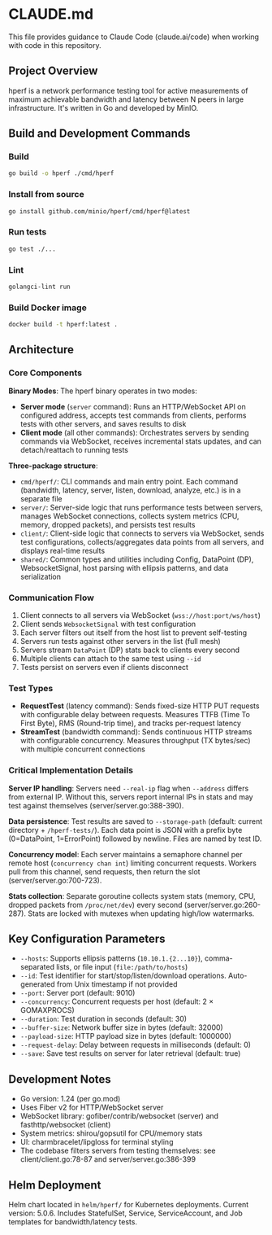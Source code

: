 # CLAUDE.md

This file provides guidance to Claude Code (claude.ai/code) when working with code in this repository.

## Project Overview

hperf is a network performance testing tool for active measurements of maximum achievable bandwidth and latency between N peers in large infrastructure. It's written in Go and developed by MinIO.

## Build and Development Commands

### Build
```bash
go build -o hperf ./cmd/hperf
```

### Install from source
```bash
go install github.com/minio/hperf/cmd/hperf@latest
```

### Run tests
```bash
go test ./...
```

### Lint
```bash
golangci-lint run
```

### Build Docker image
```bash
docker build -t hperf:latest .
```

## Architecture

### Core Components

**Binary Modes**: The hperf binary operates in two modes:
- **Server mode** (`server` command): Runs an HTTP/WebSocket API on configured address, accepts test commands from clients, performs tests with other servers, and saves results to disk
- **Client mode** (all other commands): Orchestrates servers by sending commands via WebSocket, receives incremental stats updates, and can detach/reattach to running tests

**Three-package structure**:
- `cmd/hperf/`: CLI commands and main entry point. Each command (bandwidth, latency, server, listen, download, analyze, etc.) is in a separate file
- `server/`: Server-side logic that runs performance tests between servers, manages WebSocket connections, collects system metrics (CPU, memory, dropped packets), and persists test results
- `client/`: Client-side logic that connects to servers via WebSocket, sends test configurations, collects/aggregates data points from all servers, and displays real-time results
- `shared/`: Common types and utilities including Config, DataPoint (DP), WebsocketSignal, host parsing with ellipsis patterns, and data serialization

### Communication Flow

1. Client connects to all servers via WebSocket (`wss://host:port/ws/host`)
2. Client sends `WebsocketSignal` with test configuration
3. Each server filters out itself from the host list to prevent self-testing
4. Servers run tests against other servers in the list (full mesh)
5. Servers stream `DataPoint` (DP) stats back to clients every second
6. Multiple clients can attach to the same test using `--id`
7. Tests persist on servers even if clients disconnect

### Test Types

- **RequestTest** (latency command): Sends fixed-size HTTP PUT requests with configurable delay between requests. Measures TTFB (Time To First Byte), RMS (Round-trip time), and tracks per-request latency
- **StreamTest** (bandwidth command): Sends continuous HTTP streams with configurable concurrency. Measures throughput (TX bytes/sec) with multiple concurrent connections

### Critical Implementation Details

**Server IP handling**: Servers need `--real-ip` flag when `--address` differs from external IP. Without this, servers report internal IPs in stats and may test against themselves (server/server.go:388-390).

**Data persistence**: Test results are saved to `--storage-path` (default: current directory + `/hperf-tests/`). Each data point is JSON with a prefix byte (0=DataPoint, 1=ErrorPoint) followed by newline. Files are named by test ID.

**Concurrency model**: Each server maintains a semaphore channel per remote host (`concurrency chan int`) limiting concurrent requests. Workers pull from this channel, send requests, then return the slot (server/server.go:700-723).

**Stats collection**: Separate goroutine collects system stats (memory, CPU, dropped packets from `/proc/net/dev`) every second (server/server.go:260-287). Stats are locked with mutexes when updating high/low watermarks.

## Key Configuration Parameters

- `--hosts`: Supports ellipsis patterns (`10.10.1.{2...10}`), comma-separated lists, or file input (`file:/path/to/hosts`)
- `--id`: Test identifier for start/stop/listen/download operations. Auto-generated from Unix timestamp if not provided
- `--port`: Server port (default: 9010)
- `--concurrency`: Concurrent requests per host (default: 2 × GOMAXPROCS)
- `--duration`: Test duration in seconds (default: 30)
- `--buffer-size`: Network buffer size in bytes (default: 32000)
- `--payload-size`: HTTP payload size in bytes (default: 1000000)
- `--request-delay`: Delay between requests in milliseconds (default: 0)
- `--save`: Save test results on server for later retrieval (default: true)

## Development Notes

- Go version: 1.24 (per go.mod)
- Uses Fiber v2 for HTTP/WebSocket server
- WebSocket library: gofiber/contrib/websocket (server) and fasthttp/websocket (client)
- System metrics: shirou/gopsutil for CPU/memory stats
- UI: charmbracelet/lipgloss for terminal styling
- The codebase filters servers from testing themselves: see client/client.go:78-87 and server/server.go:386-399

## Helm Deployment

Helm chart located in `helm/hperf/` for Kubernetes deployments. Current version: 5.0.6. Includes StatefulSet, Service, ServiceAccount, and Job templates for bandwidth/latency tests.
